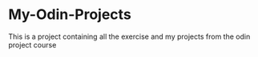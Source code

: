 # My-Odin-Projects
This is a project containing all the exercise and my projects from the odin project course

